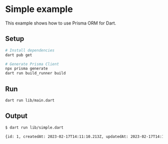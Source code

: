 # Simple example

This example shows how to use Prisma ORM for Dart.

## Setup

```bash
# Install dependencies
dart pub get

# Generate Prisma Client
npx prisma generate
dart run build_runner build
```

## Run

```bash
dart run lib/main.dart
```

## Output

```bash
$ dart run lib/simple.dart

{id: 1, createdAt: 2023-02-17T14:11:10.213Z, updatedAt: 2023-02-17T14:11:10.213Z, text: Hello World!}
```
